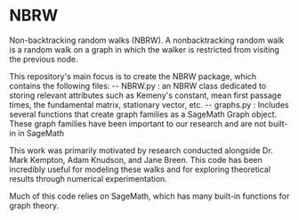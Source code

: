 # NBRW

Non-backtracking random walks (NBRW). A nonbacktracking random walk is a random walk on a graph in which the walker is restricted from visiting the previous node. 

This repository's main focus is to create the NBRW package, which contains the following files:
	-- NBRW.py : an NBRW class dedicated to storing relevant attributes such as Kemeny's constant, mean first passage times, the 
	fundamental matrix, stationary vector, etc.
	-- graphs.py : Includes several functions that create graph families as a SageMath Graph object. These graph families have been 
	important to our research and are not built-in in SageMath
	
This work was primarily motivated by research conducted alongside Dr. Mark Kempton, Adam Knudson, and Jane Breen. This code has been incredibly useful for modeling these walks and for exploring theoretical results through numerical experimentation.

Much of this code relies on SageMath, which has many built-in functions for graph theory. 
